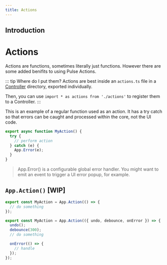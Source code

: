 ```yaml
---
title: Actions
---
```


## Introduction

# Actions

Actions are functions, sometimes literally just functions. However there are some added benifits to using Pulse Actions.

::: tip Where do I put them?
Actions are best inside an `actions.ts` file in a [Controller]() directory, exported individually.

Then, you can use `import * as actions from './actions'` to register them to a Controller.
:::

This is an example of a regular function used as an action. It has a try catch so that errors can be caught and processed within the core, not the UI code.

```js
export async function MyAction() {
  try {
    // perform action
  } catch (e) {
    App.Error(e);
  }
}
```

> App.Error() is a configurable global error handler. You might want to emit an event to trigger a UI error popup, for example.

## `App.Action()` [WIP]

```js [WIP, Coming Soon]
export const MyAction = App.Action(() => {
  // do something
});
```

```js
export const MyAction = App.Action(({ undo, debounce, onError }) => {
  undo();
  debounce(300);
  // do something

  onError(() => {
    // handle
  });
});
```
